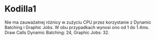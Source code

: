 # Kodilla1

Nie ma zauważalnej różnicy w zużyciu CPU przez korzystanie z Dynamic Batching i Graphic Jobs. W obu przypadkach wynosi ono od 1 do 1.4ms. 
Draw Calls Dynamic Batching: 24, Graphic Jobs: 32.
